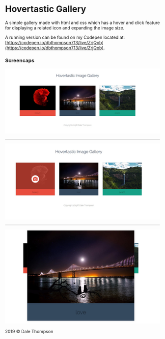 # Hovertastic Gallery

A simple gallery made with html and css which has a hover and click feature for displaying a related icon and expanding the image size.

A running version can be found on my Codepen located at: [https://codepen.io/dbthompson713/live/ZrjQob](https://codepen.io/dbthompson713/live/ZrjQob).

<h3>Screencaps</h3>
<img src="images/sc-1.jpg">
<hr>
<img src="images/sc-2.jpg">
<hr>
<img src="images/sc-3.jpg">

2019 © Dale Thompson
